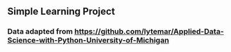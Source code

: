 ## Simple Learning Project

### Data adapted from https://github.com/lytemar/Applied-Data-Science-with-Python-University-of-Michigan 
